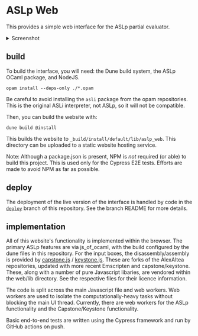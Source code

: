 # ASLp Web

This provides a simple web interface for the ASLp partial evaluator.

<details>
  <summary>Screenshot</summary>

  ![](https://github.com/user-attachments/assets/ac0cecea-90ea-4aab-8bf1-452f35f3b6fb)

</details>

## build

To build the interface, you will need: the Dune build system, the ASLp OCaml package, and NodeJS. 
```
opam install --deps-only ./*.opam
```
Be careful to avoid installing the `asli` package from the opam repositories.
This is the original ASLi interpreter, not ASLp, so it will not be compatible.

Then, you can build the website with:
```
dune build @install
```
This builds the website to `_build/install/default/lib/aslp_web`.
This directory can be uploaded to a static website hosting service.

Note: Although a package.json is present, NPM is _not_ required (or able) to build this project.
This is used only for the Cypress E2E tests. Efforts are made to avoid NPM as far as possible.

## deploy

The deployment of the live version of the interface is handled by code in the
[`deploy`](https://github.com/katrinafyi/aslp-web/tree/deploy)
branch of this repository.
See the branch README for more details.

## implementation

All of this website's functionality is implemented within the browser.
The primary ASLp features are via js\_of\_ocaml, with the build
configured by the dune files in this repository.
For the input boxes, the disassembly/assembly is provided by
[capstone.js](https://github.com/rina-forks/capstone.js) /
[keystone.js](https://github.com/ailrst/keystone.js).
These are forks of the AlexAltea repositories, updated
with more recent Emscripten and capstone/keystone.
These, along with a number of pure Javascript libaries,
are vendored within the web/lib directory.
See the respective files for their licence information.

The code is split across the main Javascript file and web workers.
Web workers are used to isolate the computationally-heavy tasks
without blocking the main UI thread.
Currently, there are web workers for the ASLp functionality and the
Capstone/Keystone functionality.

Basic end-to-end tests are written using the Cypress framework and
run by GitHub actions on push.


